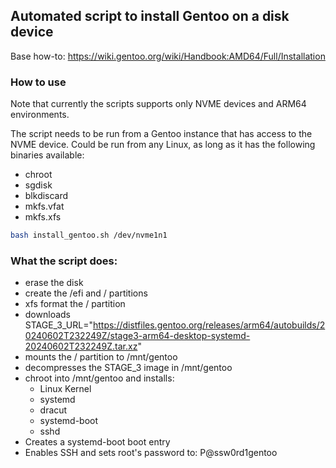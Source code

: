 ## Automated script to install Gentoo on  a disk device

Base how-to: https://wiki.gentoo.org/wiki/Handbook:AMD64/Full/Installation

### How to use

Note that currently the scripts supports only NVME devices and ARM64 environments.

The script needs to be run from a Gentoo instance that has access to the NVME device. Could be run from any Linux, as long as it has the following binaries available:

  * chroot
  * sgdisk
  * blkdiscard
  * mkfs.vfat
  * mkfs.xfs

```bash
bash install_gentoo.sh /dev/nvme1n1
```

### What the script does:

* erase the disk
* create the /efi and / partitions
* xfs format the / partition
* downloads STAGE_3_URL="https://distfiles.gentoo.org/releases/arm64/autobuilds/20240602T232249Z/stage3-arm64-desktop-systemd-20240602T232249Z.tar.xz"
* mounts the / partition to /mnt/gentoo
* decompresses the STAGE_3 image in /mnt/gentoo
* chroot into /mnt/gentoo and installs:
  * Linux Kernel
  * systemd
  * dracut
  * systemd-boot
  * sshd
* Creates a systemd-boot boot entry
* Enables SSH and sets root's password to: P@ssw0rd1gentoo

